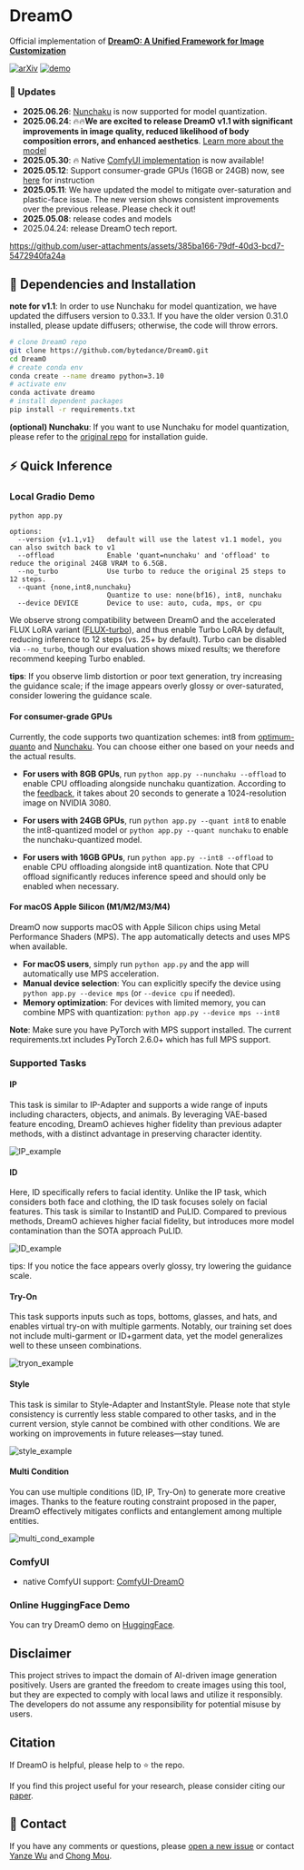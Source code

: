 # DreamO

Official implementation of **[DreamO: A Unified Framework for Image Customization](https://arxiv.org/abs/2504.16915)**

[![arXiv](https://img.shields.io/badge/arXiv-Paper-<COLOR>.svg)](https://arxiv.org/abs/2504.16915) [![demo](https://img.shields.io/badge/🤗-HuggingFace_Demo-orange)](https://huggingface.co/spaces/ByteDance/DreamO) <br>

### :triangular_flag_on_post: Updates
* **2025.06.26**: [Nunchaku](https://github.com/mit-han-lab/nunchaku) is now supported for model quantization.
* **2025.06.24**: 🔥🔥**We are excited to release DreamO v1.1 with significant improvements in image quality, reduced likelihood of body composition errors, and enhanced aesthetics**. [Learn more about the model](dreamo_v1.1.md)
* **2025.05.30**: 🔥 Native [ComfyUI implementation](https://github.com/ToTheBeginning/ComfyUI-DreamO) is now available!
* **2025.05.12**: Support consumer-grade GPUs (16GB or 24GB) now, see [here](#for-consumer-grade-gpus) for instruction
* **2025.05.11**: We have updated the model to mitigate over-saturation and plastic-face issue. The new version shows consistent improvements over the previous release. Please check it out!
* **2025.05.08**: release codes and models
* 2025.04.24: release DreamO tech report.

https://github.com/user-attachments/assets/385ba166-79df-40d3-bcd7-5472940fa24a

## :wrench: Dependencies and Installation
**note for v1.1**: In order to use Nunchaku for model quantization, we have updated the diffusers version to 0.33.1. If you have the older version 0.31.0 installed, please update diffusers; otherwise, the code will throw errors.
```bash
# clone DreamO repo
git clone https://github.com/bytedance/DreamO.git
cd DreamO
# create conda env
conda create --name dreamo python=3.10
# activate env
conda activate dreamo
# install dependent packages
pip install -r requirements.txt
```
**(optional) Nunchaku**: If you want to use Nunchaku for model quantization, please refer to the [original repo](https://github.com/mit-han-lab/nunchaku) for installation guide.


## :zap: Quick Inference
### Local Gradio Demo
```bash
python app.py
```
```console
options:
  --version {v1.1,v1}   default will use the latest v1.1 model, you can also switch back to v1
  --offload             Enable 'quant=nunchaku' and 'offload' to reduce the original 24GB VRAM to 6.5GB.
  --no_turbo            Use turbo to reduce the original 25 steps to 12 steps.
  --quant {none,int8,nunchaku}
                        Quantize to use: none(bf16), int8, nunchaku
  --device DEVICE       Device to use: auto, cuda, mps, or cpu
```

We observe strong compatibility between DreamO and the accelerated FLUX LoRA variant 
([FLUX-turbo](https://huggingface.co/alimama-creative/FLUX.1-Turbo-Alpha)), and thus enable Turbo LoRA by default, 
reducing inference to 12 steps (vs. 25+ by default). Turbo can be disabled via `--no_turbo`, though our evaluation shows mixed results; 
we therefore recommend keeping Turbo enabled.

**tips**: If you observe limb distortion or poor text generation, try increasing the guidance scale; if the image appears overly glossy or over-saturated, consider lowering the guidance scale.

#### For consumer-grade GPUs
Currently, the code supports two quantization schemes: int8 from [optimum-quanto](https://github.com/huggingface/optimum-quanto) and [Nunchaku](https://github.com/mit-han-lab/nunchaku). You can choose either one based on your needs and the actual results.
- **For users with 8GB GPUs**, run `python app.py --nunchaku --offload` to enable CPU offloading alongside nunchaku quantization. According to the [feedback](https://github.com/bytedance/DreamO/pull/99), it takes about 20 seconds to generate a 1024-resolution image on NVIDIA 3080.

- **For users with 24GB GPUs**, run `python app.py --quant int8` to enable the int8-quantized model or `python app.py --quant nunchaku` to enable the nunchaku-quantized model.

- **For users with 16GB GPUs**, run `python app.py --int8 --offload` to enable CPU offloading alongside int8 quantization. Note that CPU offload significantly reduces inference speed and should only be enabled when necessary.

#### For macOS Apple Silicon (M1/M2/M3/M4)
DreamO now supports macOS with Apple Silicon chips using Metal Performance Shaders (MPS). The app automatically detects and uses MPS when available.

- **For macOS users**, simply run `python app.py` and the app will automatically use MPS acceleration.
- **Manual device selection**: You can explicitly specify the device using `python app.py --device mps` (or `--device cpu` if needed).
- **Memory optimization**: For devices with limited memory, you can combine MPS with quantization: `python app.py --device mps --int8`

**Note**: Make sure you have PyTorch with MPS support installed. The current requirements.txt includes PyTorch 2.6.0+ which has full MPS support.

### Supported Tasks
#### IP
This task is similar to IP-Adapter and supports a wide range of inputs including characters, objects, and animals. 
By leveraging VAE-based feature encoding, DreamO achieves higher fidelity than previous adapter methods, with a distinct advantage in preserving character identity.

![IP_example](https://github.com/user-attachments/assets/086ceabd-338b-4fef-ad1f-bab6b30a1160)

#### ID
Here, ID specifically refers to facial identity. Unlike the IP task, which considers both face and clothing, 
the ID task focuses solely on facial features. This task is similar to InstantID and PuLID. 
Compared to previous methods, DreamO achieves higher facial fidelity, but introduces more model contamination than the SOTA approach PuLID.

![ID_example](https://github.com/user-attachments/assets/392dd325-d4f4-4abb-9718-4b16fe7844c6)

tips: If you notice the face appears overly glossy, try lowering the guidance scale.

#### Try-On
This task supports inputs such as tops, bottoms, glasses, and hats, and enables virtual try-on with multiple garments. 
Notably, our training set does not include multi-garment or ID+garment data, yet the model generalizes well to these unseen combinations.

![tryon_example](https://github.com/user-attachments/assets/fefec673-110a-44f2-83a9-5b779728a734)

#### Style
This task is similar to Style-Adapter and InstantStyle. Please note that style consistency is currently less stable compared to other tasks, 
and in the current version, style cannot be combined with other conditions. We are working on improvements in future releases—stay tuned.

![style_example](https://github.com/user-attachments/assets/0a31674a-c3c2-451f-91e4-c521659d40f3)

#### Multi Condition
You can use multiple conditions (ID, IP, Try-On) to generate more creative images. 
Thanks to the feature routing constraint proposed in the paper, DreamO effectively mitigates conflicts and entanglement among multiple entities.

![multi_cond_example](https://github.com/user-attachments/assets/e43e6ebb-a028-4b29-b76d-3eaa1e69b9c9)

### ComfyUI
- native ComfyUI support: [ComfyUI-DreamO](https://github.com/ToTheBeginning/ComfyUI-DreamO)


### Online HuggingFace Demo
You can try DreamO demo on [HuggingFace](https://huggingface.co/spaces/ByteDance/DreamO).


## Disclaimer

This project strives to impact the domain of AI-driven image generation positively. Users are granted the freedom to
create images using this tool, but they are expected to comply with local laws and utilize it responsibly.
The developers do not assume any responsibility for potential misuse by users.


##  Citation

If DreamO is helpful, please help to ⭐ the repo.

If you find this project useful for your research, please consider citing our [paper](https://arxiv.org/abs/2504.16915).

## :e-mail: Contact
If you have any comments or questions, please [open a new issue](https://github.com/xxx/xxx/issues/new/choose) or contact [Yanze Wu](https://tothebeginning.github.io/) and [Chong Mou](mailto:eechongm@gmail.com).